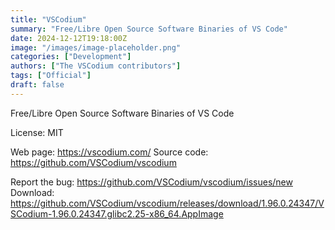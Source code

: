 ```yaml
---
title: "VSCodium"
summary: "Free/Libre Open Source Software Binaries of VS Code"
date: 2024-12-12T19:18:00Z
image: "/images/image-placeholder.png"
categories: ["Development"]
authors: ["The VSCodium contributors"]
tags: ["Official"]
draft: false
---
```


Free/Libre Open Source Software Binaries of VS Code

License: MIT

Web page: <https://vscodium.com/>
Source code: <https://github.com/VSCodium/vscodium>

Report the bug: <https://github.com/VSCodium/vscodium/issues/new>  
Download: <https://github.com/VSCodium/vscodium/releases/download/1.96.0.24347/VSCodium-1.96.0.24347.glibc2.25-x86_64.AppImage>